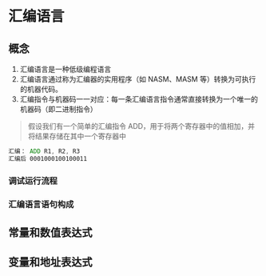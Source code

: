 # 汇编语言

## 概念
   1. 汇编语言是一种低级编程语言
   2. 汇编语言通过称为汇编器的实用程序（如 NASM、MASM 等）转换为可执行的机器代码。
   3. 汇编指令与机器码一一对应：每一条汇编语言指令通常直接转换为一个唯一的机器码（即二进制指令）

   > 假设我们有一个简单的汇编指令 ADD，用于将两个寄存器中的值相加，并将结果存储在其中一个寄存器中
   ```asm
   汇编： ADD R1, R2, R3
   汇编后 0001000100100011
   ```
### 调试运行流程
### 汇编语言语句构成

## 常量和数值表达式
## 变量和地址表达式